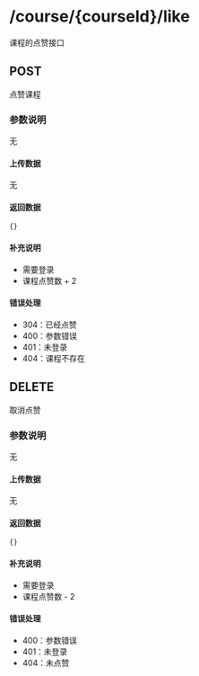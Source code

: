 # /course/{courseId}/like
课程的点赞接口

## POST
点赞课程

### 参数说明
无

#### 上传数据
无

#### 返回数据
```
{}
```

#### 补充说明
* 需要登录
* 课程点赞数 + 2

#### 错误处理
* 304：已经点赞
* 400：参数错误
* 401：未登录
* 404：课程不存在

## DELETE
取消点赞

### 参数说明
无

#### 上传数据
无

#### 返回数据
```
{}
```

#### 补充说明
* 需要登录
* 课程点赞数 - 2

#### 错误处理
* 400：参数错误
* 401：未登录
* 404：未点赞